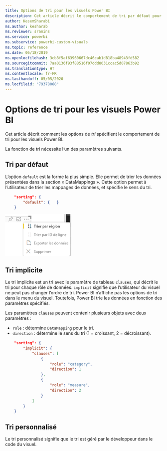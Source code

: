 ```yaml
---
title: Options de tri pour les visuels Power BI
description: Cet article décrit le comportement de tri par défaut pour les visuels Power BI.
author: KesemSharabi
ms.author: kesharab
ms.reviewer: sranins
ms.service: powerbi
ms.subservice: powerbi-custom-visuals
ms.topic: reference
ms.date: 06/18/2019
ms.openlocfilehash: 3cb8f5af63960667dc46cab1d818ba48943fd582
ms.sourcegitcommit: 7aa0136f93f88516f97ddd8031ccac5d07863b92
ms.translationtype: HT
ms.contentlocale: fr-FR
ms.lasthandoff: 05/05/2020
ms.locfileid: "79378068"
---
```

# <a name="sorting-options-for-power-bi-visuals"></a>Options de tri pour les visuels Power BI

Cet article décrit comment les options de *tri* spécifient le comportement de tri pour les visuels Power BI. 

La fonction de tri nécessite l’un des paramètres suivants.

## <a name="default-sorting"></a>Tri par défaut

L’option `default` est la forme la plus simple. Elle permet de trier les données présentées dans la section « DataMappings ». Cette option permet à l’utilisateur de trier les mappages de données, et spécifie le sens du tri.

```json
    "sorting": {
        "default": {   }
    }
```

![Options de tri dans le menu contextuel](media/sort-options/sorting.png)

## <a name="implicit-sorting"></a>Tri implicite

Le tri implicite est un tri avec le paramètre de tableau `clauses`, qui décrit le tri pour chaque rôle de données. `implicit` signifie que l’utilisateur du visuel ne peut pas changer l’ordre de tri. Power BI n’affiche pas les options de tri dans le menu du visuel. Toutefois, Power BI trie les données en fonction des paramètres spécifiés.

Les paramètres `clauses` peuvent contenir plusieurs objets avec deux paramètres :

- `role` : détermine `DataMapping` pour le tri.
- `direction` : détermine le sens du tri (1 = croissant, 2 = décroissant).

```json
    "sorting": {
        "implicit": {
            "clauses": [
                {
                    "role": "category",
                    "direction": 1
                },
                {
                    "role": "measure",
                    "direction": 2
                }
            ]
        }
    }
```

## <a name="custom-sorting"></a>Tri personnalisé

Le tri personnalisé signifie que le tri est géré par le développeur dans le code du visuel.
